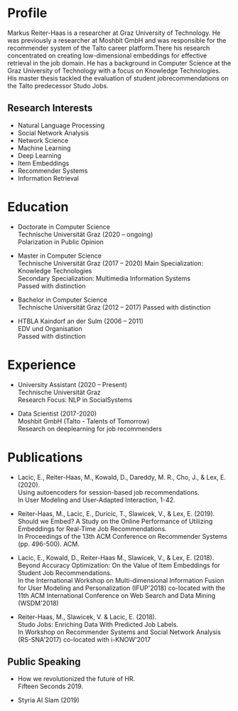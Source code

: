 # Profile

Markus Reiter-Haas is a researcher at Graz University of Technology. He was previously a researcher at Moshbit GmbH and was responsible for the recommender system of the Talto career platform.There his research concentrated on creating low-dimensional embeddings for effective retrieval in the job domain. He has a background in Computer Science at the Graz University of Technology with a focus on Knowledge Technologies. His master thesis tackled the evaluation of student jobrecommendations on the Talto predecessor Studo Jobs. 

## Research Interests

- Natural Language Processing
- Social Network Analysis
- Network Science
- Machine Learning
- Deep Learning
- Item Embeddings
- Recommender Systems
- Information Retrieval

# Education

- Doctorate in Computer Science  
Technische Universität Graz (2020 – ongoing)  
Polarization in Public Opinion  

- Master in Computer Science  
Technische Universität Graz (2017 – 2020) 
Main Specialization: Knowledge Technologies  
Secondary Specialization: Multimedia Information Systems  
Passed with distinction  

- Bachelor in Computer Science  
Technische Universität Graz (2012 – 2017)
Passed with distinction  

- HTBLA Kaindorf an der Sulm (2006 – 2011)  
EDV und Organisation  
Passed with distinction  

# Experience

- University Assistant (2020 – Present)  
Technische Universität Graz  
Research Focus: NLP in SocialSystems

- Data Scientist (2017-2020)  
Moshbit GmbH (Talto - Talents of Tomorrow)  
Research on deeplearning for job recommenders

# Publications

- Lacic, E., Reiter-Haas, M., Kowald, D., Dareddy, M. R., Cho, J., & Lex, E. (2020).  
Using autoencoders for session-based job recommendations.  
In User Modeling and User-Adapted Interaction, 1-42.  

- Reiter-Haas, M., Lacic, E., Duricic, T., Slawicek, V., & Lex, E. (2019).  
Should we Embed? A Study on the Online Performance of Utilizing Embeddings for Real-Time Job Recommendations.  
In Proceedings of the 13th ACM Conference on Recommender Systems (pp. 496-500). ACM.  

- Lacic, E., Kowald, D., Reiter-Haas M., Slawicek, V., & Lex, E. (2018).  
Beyond Accuracy Optimization: On the Value of Item Embeddings for Student Job Recommendations.  
In the International Workshop on Multi-dimensional Information Fusion for User Modeling and Personalization (IFUP'2018) co-located with the 11th ACM International Conference on Web Search and Data Mining (WSDM'2018)  

- Reiter-Haas, M., Slawicek, V. & Lacic, E. (2018).  
Studo Jobs: Enriching Data With Predicted Job Labels.   
In Workshop on Recommender Systems and Social Network Analysis (RS-SNA'2017) co-located with i-KNOW'2017  

## Public Speaking

- How we revolutionized the future of HR.  
Fifteen Seconds 2019.

- Styria AI Slam (2019)
